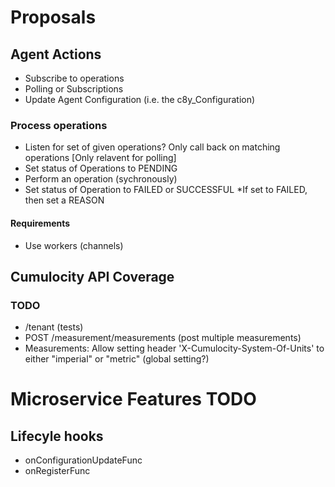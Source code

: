# Proposals

## Agent Actions

* Subscribe to operations
* Polling or Subscriptions
* Update Agent Configuration (i.e. the c8y_Configuration)


### Process operations

* Listen for set of given operations? Only call back on matching operations [Only relavent for polling]
* Set status of Operations to PENDING
* Perform an operation (sychronously)
* Set status of Operation to FAILED or SUCCESSFUL *If set to FAILED, then set a REASON


#### Requirements

* Use workers (channels)


## Cumulocity API Coverage

### TODO
* /tenant (tests)
* POST /measurement/measurements (post multiple measurements)
* Measurements: Allow setting header 'X-Cumulocity-System-Of-Units' to either "imperial" or "metric" (global setting?)


# Microservice Features TODO

## Lifecyle hooks
 * onConfigurationUpdateFunc
 * onRegisterFunc
